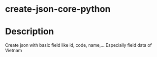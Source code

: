 # create-json-core-python

# Description
Create json with basic field like id, code, name,... Especially field data of Vietnam
